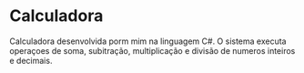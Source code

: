 # Calculadora
 
 
 Calculadora desenvolvida porm mim na linguagem C#. O sistema executa operaçoes de soma, subitração, multiplicação e divisão de numeros inteiros e decimais. 

